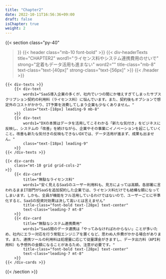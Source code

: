 ```yaml
---
title: "Chapter2"
date: 2022-10-11T16:56:36+09:00
draft: false
isChapter: true
weight: 2
---
```


{{< section
    class="py-40"
>}}
    {{< header
        class="mb-10 font-bold"
    >}}
        {{< div-headerTexts
            title="CHAPTER2"
            word1="ライセンス料やシステム連携費用のせいで"
            strong="定着もデータ活用も進まない"
            word2=""
            title-class="mb-8"
            text-class="text-[40px]"
            strong-class="text-[56px]"
        >}}
    {{< /header >}}

    {{< div-texts >}}
        {{< div-text
            words1="SaaS導入企業の多くが、社内でいつの間にか増えすぎてしまったサブスクリプション契約の利用料（ライセンス料）に悩んでいます。また、契約後もオプションで想定外のコストがかかり、IT予算を消費してしまう企業も少なくありません。"
            class="text-[18px] leading-9 mb-8"
        >}} 
        {{< div-text
            words1="DXの本質はデータを活用してこそわかる「新たな気付き」をビジネスに反映し、システムの「改善」を続けながら、企業やその事業にイノベーションを起こしていくこと。改善も新たな気付きの反映もできないDXでは、データ活用が進まず、成果も出ません。"
            class="text-[18px] leading-9"
        >}} 
    {{< /div-texts >}}

    {{< div-cards 
        class="mt-10 grid grid-cols-2"
    >}}
        {{< div-card
            title="無駄なライセンス料"
            words1="安く見えるSaaSのユーザー利用料も、見方によっては高額。各部署に言われるままIT部門がSaaSを追加契約した企業では、ライセンス料だけでも結構な額になってしまいます。しかも、全員が機能をフル活用しているわけではないので、ユーザーごとに平準化すると、SaaSの投資対効果は決して高いとは言えません"
            title-class="font-bold text-[28px] text-center"
            text-class="leading-7 mt-8"
        >}}
        {{< div-card
            title="無駄なシステム連携費用"
            words1="SaaS間のデータ連携は「やってみなければわからない」ことが多いため、社内にエラー対応を行う常駐エンジニアを置くなど、思わぬ人件費がかかる場合があります。また、連携ツールの利用料は処理量に応じて従量課金がきますし、データ出力料（API利用料）も予想外の金額になることがあるため、注意が必要です。"
            title-class="font-bold text-[28px] text-center"
            text-class="leading-7 mt-8"
        >}}
    {{< /div-cards >}}
{{< /section >}}
